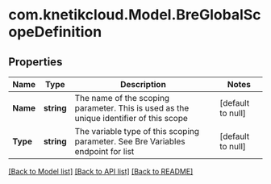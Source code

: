 # com.knetikcloud.Model.BreGlobalScopeDefinition
## Properties

Name | Type | Description | Notes
------------ | ------------- | ------------- | -------------
**Name** | **string** | The name of the scoping parameter. This is used as the unique identifier of this scope | [default to null]
**Type** | **string** | The variable type of this scoping parameter. See Bre Variables endpoint for list | [default to null]

[[Back to Model list]](../README.md#documentation-for-models) [[Back to API list]](../README.md#documentation-for-api-endpoints) [[Back to README]](../README.md)

